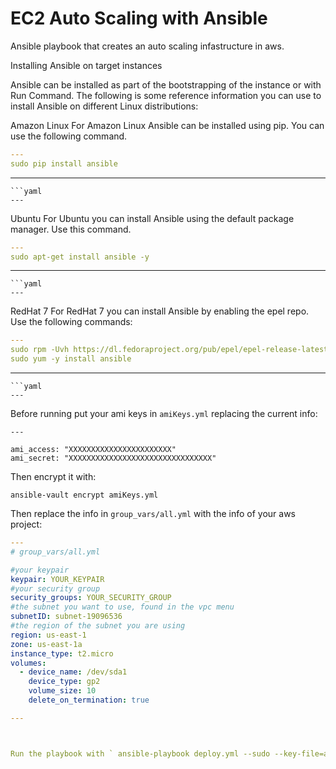 # EC2 Auto Scaling with Ansible
Ansible playbook that creates an auto scaling infastructure in aws. 

Installing Ansible on target instances

Ansible can be installed as part of the bootstrapping of the instance or with Run Command. The following is some reference information you can use to install Ansible on different Linux distributions:

Amazon Linux
For Amazon Linux Ansible can be installed using pip. You can use the following command.

```yaml
---
sudo pip install ansible
``````
---
```
```yaml
---
```
Ubuntu
For Ubuntu you can install Ansible using the default package manager. Use this command.
```yaml
---
sudo apt-get install ansible -y
``````
---
```
```yaml
---
```
RedHat 7
For RedHat 7 you can install Ansible by enabling the epel repo. Use the following commands:
```yaml
---
sudo rpm -Uvh https://dl.fedoraproject.org/pub/epel/epel-release-latest-7.noarch.rpm
sudo yum -y install ansible
``````
---
```
```yaml
---
```
Before running put your ami keys in `amiKeys.yml` replacing the current info:

    ---

    ami_access: "XXXXXXXXXXXXXXXXXXXXXXX"
    ami_secret: "XXXXXXXXXXXXXXXXXXXXXXXXXXXXXXXX"

Then encrypt it with:

    ansible-vault encrypt amiKeys.yml
    
Then replace the info in `group_vars/all.yml` with the info of your aws project:


```yaml
---
# group_vars/all.yml

#your keypair
keypair: YOUR_KEYPAIR
#your security group
security_groups: YOUR_SECURITY_GROUP
#the subnet you want to use, found in the vpc menu
subnetID: subnet-19096536
#the region of the subnet you are using
region: us-east-1
zone: us-east-1a
instance_type: t2.micro
volumes:
  - device_name: /dev/sda1
    device_type: gp2
    volume_size: 10
    delete_on_termination: true
```

```yaml
---



Run the playbook with ` ansible-playbook deploy.yml --sudo --key-file=aws-key.pem --ask-vault-pass -e group_name= -vv`
